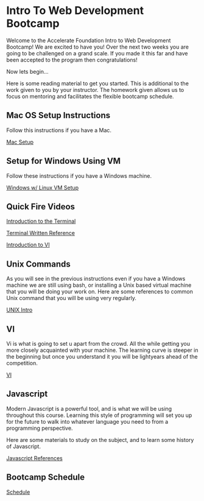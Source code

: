 # Intro To Web Development Bootcamp

Welcome to the Accelerate Foundation Intro to Web Development Bootcamp! We are excited to have you! Over the next two weeks you are going to be challenged on a grand scale. If you made it this far and have been accepted to the program then congratulations!

Now lets begin...

Here is some reading material to get you started. This is additional to the work given to you by your instructor. The homework given allows us to focus on mentoring and facilitates the flexible bootcamp schedule.

## Mac OS Setup Instructions

Follow this instructions if you have a Mac.

[Mac Setup](./references/MAC_SETUP.md)


## Setup for Windows Using VM 

Follow these instructions if you have a Windows machine.

[Windows w/ Linux VM Setup](./references/VM.md)

## Quick Fire Videos

[Introduction to the Terminal](https://www.youtube.com/watch?v=2qVcigVGquA&feature=youtu.be)

[Terminal Written Reference](./references/TerminalIntro.md)

[Introduction to VI](https://www.youtube.com/watch?v=bpqwfoY-lo0&feature=youtu.be)

## Unix Commands

As you will see in the previous instructions even if you have a Windows machine we are still using bash, or installing a Unix based virtual machine that you will be doing your work on. Here are some references to common Unix command that you will be using very regularly.

[UNIX Intro](./references/UNIX.md)

## VI

Vi is what is going to set u apart from the crowd. All the while getting you more closely acquainted with your machine. The learning curve is steeper in the beginning but once you understand it you will be lightyears ahead of the competition.

[VI](./references/VI.md)

## Javascript

Modern Javascript is a powerful tool, and is what we will be using throughout this course. Learning this style of programming will set you up for the future to walk into whatever language you need to from a programming perspective.

Here are some materials to study on the subject, and to learn some history of Javascript.

[Javascript References](./references/JAVASCRIPT.md)

## Bootcamp Schedule

[Schedule](./references/SCHEDULE.md)


